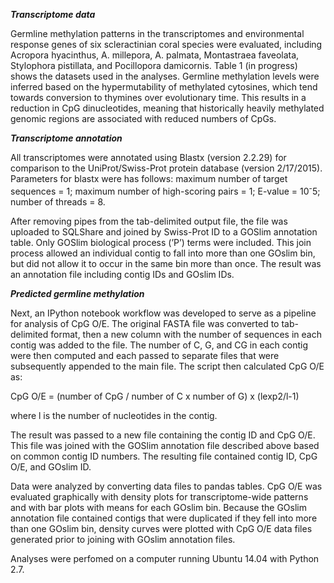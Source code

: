 _**Transcriptome data**_

Germline methylation patterns in the transcriptomes and environmental response genes of six scleractinian coral species were evaluated, including Acropora hyacinthus, A. millepora, A. palmata, Montastraea faveolata, Stylophora pistillata, and Pocillopora damicornis. Table 1 (in progress) shows the datasets used in the analyses. Germline methylation levels were inferred based on the hypermutability of methylated cytosines, which tend towards conversion to thymines over evolutionary time. This results in a reduction in CpG dinucleotides, meaning that historically heavily methylated genomic regions are associated with reduced numbers of CpGs.

_**Transcriptome annotation**_

All transcriptomes were annotated using Blastx (version 2.2.29) for comparison to the UniProt/Swiss-Prot protein database (version 2/17/2015). Parameters for blastx were has follows: maximum number of target sequences = 1; maximum number of high-scoring pairs = 1; E-value = 10<sup>-</sup>5; number of threads = 8.

After removing pipes from the tab-delimited output file, the file was uploaded to SQLShare and joined by Swiss-Prot ID to a GOSlim annotation table. Only GOSlim biological process (’P’) terms were included. This join process allowed an individual contig to fall into more than one GOslim bin, but did not allow it to occur in the same bin more than once. The result was an annotation file including contig IDs and GOslim IDs.

_**Predicted germline methylation**_

Next, an IPython notebook workflow was developed to serve as a pipeline for analysis of CpG O/E. The original FASTA file was converted to tab-delimited format, then a new column with the number of sequences in each contig was added to the file. The number of C, G, and CG in each contig were then computed and each passed to separate files that were subsequently appended to the main file. The script then calculated CpG O/E as:

CpG O/E = (number of CpG / number of C x number of G) x (lexp2/l-1)

where l is the number of nucleotides in the contig.

The result was passed to a new file containing the contig ID and CpG O/E. This file was joined with the GOSlim annotation file described above based on common contig ID numbers. The resulting file contained contig ID, CpG O/E, and GOslim ID.

Data were analyzed by converting data files to pandas tables. CpG O/E was evaluated graphically with density plots for transcriptome-wide patterns and with bar plots with means for each GOslim bin. Because the GOslim annotation file contained contigs that were duplicated if they fell into more than one GOslim bin, density curves were plotted with CpG O/E data files generated prior to joining with GOslim annotation files.

Analyses were perfomed on a computer running Ubuntu 14.04 with Python 2.7.